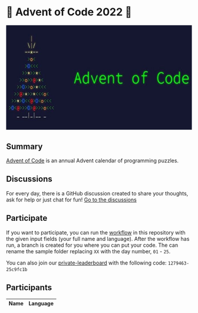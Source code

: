 # 🎄 Advent of Code 2022 🎄

![AoC2022 logo](header.jpeg)

## Summary

[Advent of Code](http://adventofcode.com/) is an annual Advent calendar of programming puzzles.

## Discussions
For every day, there is a GitHub discussion created to share your thoughts, ask for help or just chat for fun!
[Go to the discussions](https://github.com/RoyalAholdDelhaize/adventofcode-2022/discussions)

## Participate

If you want to participate, you can run the [workflow](https://github.com/RoyalAholdDelhaize/adventofcode-2022/actions/workflows/add-participant.yml) in this repository with the given input fields (your full name and language). After the workflow has run, a branch is created for you where you can put your code.
The can rename the sample folder replacing `XX` with the day number, `01` - `25`.

You can also join our [private-leaderboard](https://adventofcode.com/2022/leaderboard/private) with the following code: `1279463-25c9fc1b`

## Participants

| Name | Language |
| ---- | -------- |